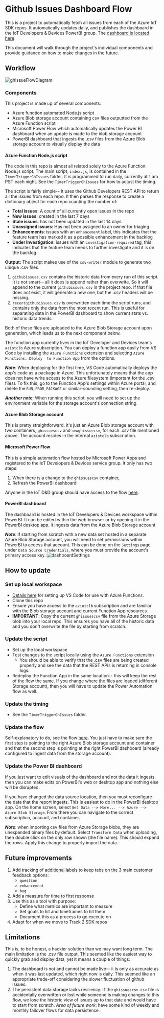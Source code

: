# Github Issues Dashboard Flow

This is a project to automatically fetch all issues from each of the Azure IoT SDK repos. It automatically updates daily, and publishes the dashboard in the IoT Developers & Devices PowerBI group. The [dashboard is located here](https://msit.powerbi.com/groups/471ee79d-e373-4f62-ae58-9e3944580d35/reports/1e3d8bf0-c07e-42d7-962b-7e74caba3877?ctid=72f988bf-86f1-41af-91ab-2d7cd011db47).

This document will walk through the project's individual components and provide guidance on how to make changes in the future. 

## Workflow

![ghIssueFlowDiagram](ghissuesflow.PNG)

### Components
This project is made up of several components:
- Azure function automated Node.js script
- Azure Blob storage account containing csv files outputted from the Azure Function script
- Microsoft Power Flow which automatically updates the Power BI dashboard when an update is made to the blob storage account
- PowerBI dashboard that ingests the .csv files from the Azure Blob storage account to visually display the data

#### Azure Function Node.js script
The code in this repo is almost all related solely to the Azure Function Node.js script. The main script, `index.js`, is contained in the `TimerTriggerGhIssues` folder. It is programmed to run daily, currently at 1 am PST each night. See the `TimerTriggerGhIssues` for how to adjust the timing. 

The script is fairly simple-- it uses the Github Developers REST API to return all the issues from each repo. It then parses the response to create a dictionary object for each repo counting the number of:
- **Total issues**:  A count of all currently open issues in the repo
- **New issues**: created in the last 7 days
- **Stale issues**: has not been updated in the last 14 days
- **Unassigned issues**: Has not been assigned to an owner for triaging
- **Enhancements**: issues with an `enhancement` label, this indicates that the feature team has marked it as a possible enhancement in the backlog
- **Under Investigation**: issues with an `investigation-required` tag, this indicates that the feature team needs to further investigate and it is on the backlog. 

**Output:**
The script makes use of the `csv-writer` module to generate two unique .csv files. 

1) `githubissues.csv` contains the historic data from every run of this script. It is not smart-- all it does is append rather than overwrite. So it will append to the current `githubissues.csv` in the project repo. If that file does not exist, it will generate a new one, but the .csv headers will be missing.
2) `recentgithubissues.csv` is overwritten each time the script runs, and contains only the data from the most recent run. This is useful for separating data in the PowerBI dashboard to show current stats vs. historic data trends.

Both of these files are uploaded to the Azure Blob Storage account upon generation, which leads us to the next component below. 

The function app currently lives in the IoT Developer and Devices team's `aziotclb` Azure subscription. You can deploy a function app easily from VS Code by installing the `Azure Functions` extension and selecting `Azure Functions: Deploy  to Function App` from the options. 

***Note***: When deploying for the first time, VS Code automatically deploys the app's code as a package in Azure. This unfortunately means that the app does not have write access to the Azure filesystem (important for the .csv files). To fix this, go to the Function App's settings within Azure portal, and delete the `RUN_FROM_PACKAGE` or similar-sounding setting, then re-deploy. 

***Another note***: When running this script, you will need to set up the environment variable for the storage account's connection string. 

#### Azure Blob Storage account

This is pretty straightforward, it's just an Azure Blob storage account with two containers, `ghissuescsv` and `newghissuecsv`, for each .csv file mentioned above. The account resides in the internal `aziotclb` subscription. 

#### Microsoft Power Flow
This is a simple automation flow hosted by Microsoft Power Apps and registered to the IoT Developers & Devices service group. It only has two steps:
1) When there is a change to the `ghissuescsv` container,
2) Refresh the PowerBI dashboard

Anyone in the IoT D&D group should have access to the flow [here](https://preview.flow.microsoft.com/manage/environments/839eace6-59ab-4243-97ec-a5b8fcc104e4/flows/shared/01bbb4c7-41bd-454a-8f34-b8f4d3186beb/details).


#### PowerBI dashboard
The dashboard is hosted in the IoT Developers & Devices workspace within PowerBI. It can be edited within the web browser or by opening it in the PowerBI desktop app. It ingests data from the Azure Blob Storage account.

***Note***: if starting from scratch with a new data set hosted in a separate Azure Blob Storage account, you will need to set permissions within PowerBI to access that account. This can be done on the `Settings` page under `Data Source Credentials`, where you must provide the account's primary access key. ![dashboardSettings](dashboardSettings.PNG)


## How to update

### Set up local workspace
- [Details here](https://docs.microsoft.com/en-us/azure/azure-functions/functions-develop-local) for setting up VS Code for use with Azure Functions.
- Clone this repo
- Ensure you have access to the `aziotclb` subscription and are familiar with the Blob storage account and current Function App resources
- **IMPORTANT**: Copy the current `ghissuescsv` file from the Azure Storage blob into your local repo. This ensures you have all of the historic data and you don't overwrite the file by starting from scratch. 

### Update the script
- Set up the local workspace
- Test changes to the script locally using the `Azure Functions` extension
    - You should be able to verify that the .csv files are being created properly and see the data that the REST APIs is returning in console logs. 
- Redeploy the Function App in the same location-- this will keep the rest of the flow the same. If you change where the files are loaded (different Storage account), then you will have to update the Power Automation flow as well. 

### Update the timing
- See the `TimerTriggerGhIssues` folder.

### Update the flow
Self-explanatory to do, see the flow [here](https://preview.flow.microsoft.com/manage/environments/839eace6-59ab-4243-97ec-a5b8fcc104e4/flows/shared/01bbb4c7-41bd-454a-8f34-b8f4d3186beb/details). You just have to make sure the first step is pointing to the right Azure Blob storage account and container and that the second step is pointing at the right PowerBI dashboard (already configured to ingest data from the storage account).

### Update the Power BI dashboard
If you just want to edit visuals of the dashboard and not the data it ingests, then you can make edits on PowerBI's web or desktop app and nothing else will be disrupted. 

If you have changed the data source location, then you must reconfigure the data that the report ingests. This is easiest to do in the PowerBI desktop app. On the home screen, select `Get Data --> More... --> Azure --> Azure Blob Storage`. From there you can navigate to the correct subscription, account, and container. 

***Note***: when importing csv files from Azure Storage blobs, they are unexpanded binary files by default. Select `Transform Data` when uploading, then double click on the only row shown (the file name). This should expand the rows. Apply this change to properly import the data. 

## Future improvements
1) Add tracking of additional labels to keep tabs on the 3 main customer feedback options:
    - `question`
    - `enhancement`
    - `bug`
2) Add a measure for time to first response
3) Use this as a tool with purpose: 
    - Define what metrics are important to measure
    - Set goals to hit and timeframes to hit them
    - Document this as a process to go execute on
4) Adapt for when we move to Track 2 SDK repos

## Limitations
This is, to be honest, a hackier solution than we may want long term. The main limitation is the .csv file output. This seemed like the easiest way to quickly grab and display data, yet it means a couple of things:
1) The dashboard is not and cannot be made live-- it is only as accurate as when it was last updated, which right now is daily. This seemed like an appropriate trade-off considering the slower fluctuation of github issues.
2) The persistent data storage lacks resiliency. If the `ghissuescsv.csv` file is accidentally overwritten or lost while someone is making changes to this flow, we lose the historic view of issues up to that date and would have to start from scratch. *Area of future work*: have some kind of weekly and monthly failover flows for data persistence.






